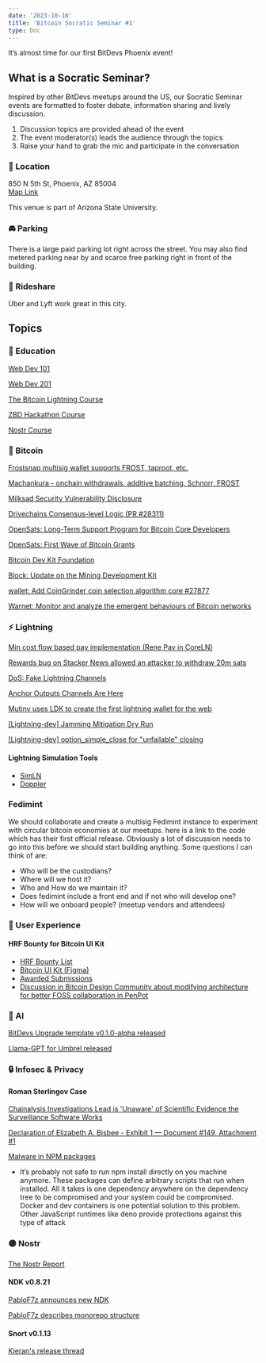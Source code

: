 ```yaml
---
date: '2023-10-10'
title: 'Bitcoin Socratic Seminar #1'
type: Doc
---
```


It’s almost time for our first BitDevs Phoenix event!

## What is a Socratic Seminar?

Inspired by other BitDevs meetups around the US, our Socratic Seminar events
are formatted to foster debate, information sharing and lively discussion.

1. Discussion topics are provided ahead of the event
2. The event moderator(s) leads the audience through the topics
3. Raise your hand to grab the mic and participate in the conversation

### 🏫 Location

850 N 5th St, Phoenix, AZ 85004<br />
<a href="https://maps.app.goo.gl/JWQVHvn2yu1GkSPe9" data-no-summary>Map Link</a><br />

This venue is part of Arizona State University.

### 🚘 Parking

There is a large paid parking lot right across the street. You may also find metered parking near by and scarce free parking right in front of the building.

### 🚕 Rideshare

Uber and Lyft work great in this city.

## Topics

### 🧡 Education

<a href="https://zbd.dev/courses/webdev101/introduction" data-no-summary>Web Dev 101</a>

<a href="https://zbd.dev/courses/webdev101/html-css" data-no-summary>Web Dev 201</a>

<a href="https://zbd.dev/courses/lightning-network-101" data-no-summary>The Bitcoin Lightning Course</a>

<a href="https://www.youtube.com/playlist?list=PLaMJnpgudSAAqJV52K7_YwgtkLt2rlcK1" data-no-summary>ZBD Hackathon Course</a>

<a href="https://zbd.dev/courses/nostr-101" data-no-summary>Nostr Course</a>

### 🧡 Bitcoin

[Frostsnap multisig wallet supports FROST, taproot, etc.](https://frostsnap.com/introducing-frostsnap.html)

[Machankura - onchain withdrawals, additive batching, Schnorr, FROST](https://twitter.com/Machankura8333/status/1695827471763898722)

[Milksad Security Vulnerability Disclosure](https://milksad.info/)

[Drivechains Consensus-level Logic (PR #28311) ](https://github.com/bitcoin/bitcoin/pull/28311)

[OpenSats: Long-Term Support Program for Bitcoin Core Developers](https://opensats.org/blog/announcing-lts-grant-program-to-support-bitcoin-core-contributors)

[OpenSats: First Wave of Bitcoin Grants](https://opensats.org/blog/bitcoin-grants-july-2023)

[Bitcoin Dev Kit Foundation](https://twitter.com/bitcoindevkit/status/1679127933888208899)

[Block: Update on the Mining Development Kit](https://www.mining.build/update-on-the-mining-development-kit/)

[wallet: Add CoinGrinder coin selection algorithm core #27877](https://github.com/bitcoin/bitcoin/pull/27877)

<a href="https://github.com/bitcoin-dev-project/warnet" data-no-summary>Warnet: Monitor and analyze the emergent behaviours of Bitcoin networks</a>

### ⚡️ Lightning

[Min cost flow based pay implementation (Rene Pay in CoreLN)](https://twitter.com/renepickhardt/status/1686061536937230351)

[Rewards bug on Stacker News allowed an attacker to withdraw 20m sats](https://www.nobsbitcoin.com/someone-used-a-bug-on-stacker-news-to-withdraw-20m-sats/)

[DoS: Fake Lightning Channels](https://morehouse.github.io/lightning/fake-channel-dos/)

[Anchor Outputs Channels Are Here](https://lightningdevkit.org/blog/anchor-outputs-channels-are-here/)

[Mutiny uses LDK to create the first lightning wallet for the web](https://lightningdevkit.org/blog/mutiny-uses-ldk-the-first-lightning-wallet-for-the-web/)

[[Lightning-dev] Jamming Mitigation Dry Run](https://lists.linuxfoundation.org/pipermail/lightning-dev/2023-August/004034.html)

[[Lightning-dev] option_simple_close for "unfailable" closing](https://lists.linuxfoundation.org/pipermail/lightning-dev/2023-July/004013.html)

#### Lightning Simulation Tools

- <a href="https://github.com/bitcoin-dev-project/sim-ln" data-no-summary>SimLN</a>
- <a href="https://github.com/tee8z/doppler" data-no-summary>Doppler</a>

### Fedimint

We should collaborate and create a multisig Fedimint instance to experiment with circular bitcoin economies at our meetups. here is a link to the code which has their first official release. Obviously a lot of discussion needs to go into this before we should start building anything. Some questions I can think of are:

- Who will be the custodians?
- Where will we host it?
- Who and How do we maintain it?
- Does fedimint include a front end and if not who will develop one?
- How will we onboard people? (meetup vendors and attendees)

### 🎨 User Experience

#### HRF Bounty for Bitcoin UI Kit

- <a href="https://hrfbounties.org/" data-no-summary>HRF Bounty List</a>
- <a href="https://www.bitcoinuikit.com/" data-no-summary>Bitcoin UI Kit (Figma)</a>
- <a href="https://github.com/cypherstack/bitcoin-ui-kit-penpot" data-no-summary>Awarded Submissions</a>
- <a href="https://discord.com/channels/903125802726596648/1144396832299036703" data-no-summary>Discussion in Bitcoin Design Community about modifying architecture for better FOSS collaboration in PenPot</a>

### 🧠 AI

[BitDevs Upgrade template v0.1.0-alpha released](https://github.com/atlantabitdevs/bitdevs-upgrade)

[Llama-GPT for Umbrel released](https://github.com/getumbrel/llama-gpt)

### 🔒 Infosec & Privacy

#### Roman Sterlingov Case

[Chainalysis Investigations Lead is 'Unaware' of Scientific Evidence the Surveillance Software Works](https://bitcoinmagazine.com/technical/chainalysis-investigations-lead-is-unaware-of-scientific-evidence)

[Declaration of Elizabeth A. Bisbee - Exhibit 1 — Document #149, Attachment #1](https://www.courtlistener.com/docket/59988850/149/1/united-states-v-sterlingov/)

[Malware in NPM packages](https://www.fortinet.com/blog/threat-research/malicious-packages-hiddin-in-npm?utm_source=tldrinfosec)

- It’s probably not safe to run npm install directly on you machine anymore. These packages can define arbitrary scripts that run when installed. All it takes is one dependency anywhere on the dependency tree to be compromised and your system could be compromised. Docker and dev containers is one potential solution to this problem. Other JavaScript runtimes like deno provide protections against this type of attack

### 🟣 Nostr

<a href="https://nostr.report/desktop.php" data-no-summary>The Nostr Report</a>

#### NDK v0.8.21

<a href="https://primal.net/e/note1pd3c8c5rgumvsxlh684h9tqyv4vsr9s0kh56xqt3p3mxuxtjy4xq2708ur?ref=nobsbitcoin.com" data-no-summary>PabloF7z announces new NDK</a>

<a href="https://primal.net/e/note1fdq6syw9ljmgfeuzla58mvxqu0wvyz59ewv646pl7aq43ree579qslfrzc?ref=nobsbitcoin.com" data-no-summary>PabloF7z describes monorepo structure</a>

#### Snort v0.1.13

<a href="https://primal.net/e/note1n7f7xqdcznj0n48rlt90f6a5lwzuumx3s3gpx4ytwsufqtt05w8sgq5hqx?ref=nobsbitcoin.com" data-no-summary>Kieran's release thread</a>
